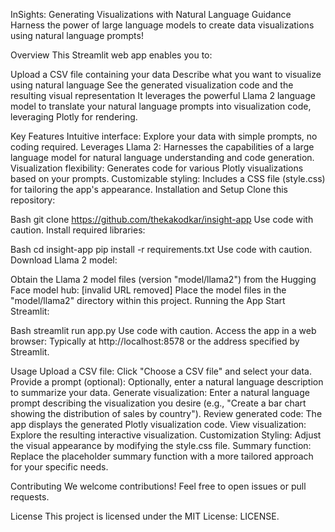 InSights: Generating Visualizations with Natural Language Guidance
Harness the power of large language models to create data visualizations using natural language prompts!

Overview
This Streamlit web app enables you to:

Upload a CSV file containing your data
Describe what you want to visualize using natural language
See the generated visualization code and the resulting visual representation
It leverages the powerful Llama 2 language model to translate your natural language prompts into visualization code, leveraging Plotly for rendering.

Key Features
Intuitive interface: Explore your data with simple prompts, no coding required.
Leverages Llama 2: Harnesses the capabilities of a large language model for natural language understanding and code generation.
Visualization flexibility: Generates code for various Plotly visualizations based on your prompts.
Customizable styling: Includes a CSS file (style.css) for tailoring the app's appearance.
Installation and Setup
Clone this repository:

Bash
git clone https://github.com/thekakodkar/insight-app
Use code with caution.
Install required libraries:

Bash
cd insight-app
pip install -r requirements.txt
Use code with caution.
Download Llama 2 model:

Obtain the Llama 2 model files (version "model/llama2") from the Hugging Face model hub: [invalid URL removed]
Place the model files in the "model/llama2" directory within this project.
Running the App
Start Streamlit:

Bash
streamlit run app.py
Use code with caution.
Access the app in a web browser:
Typically at http://localhost:8578 or the address specified by Streamlit.

Usage
Upload a CSV file: Click "Choose a CSV file" and select your data.
Provide a prompt (optional): Optionally, enter a natural language description to summarize your data.
Generate visualization: Enter a natural language prompt describing the visualization you desire (e.g., "Create a bar chart showing the distribution of sales by country").
Review generated code: The app displays the generated Plotly visualization code.
View visualization: Explore the resulting interactive visualization.
Customization
Styling: Adjust the visual appearance by modifying the style.css file.
Summary function: Replace the placeholder summary function with a more tailored approach for your specific needs.

Contributing
We welcome contributions! Feel free to open issues or pull requests.

License
This project is licensed under the MIT License: LICENSE.